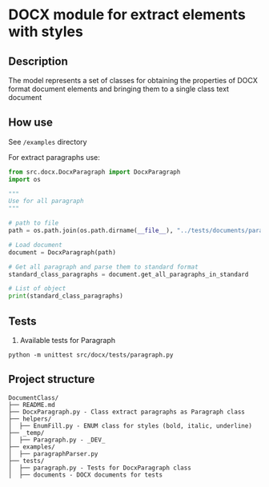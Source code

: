 # DOCX module for extract elements with styles

## Description 

The model represents a set of classes for obtaining the properties of DOCX format document elements and bringing them to a single class text document
 
## How use

See    `/examples`   directory

For extract paragraphs use:

```python
from src.docx.DocxParagraph import DocxParagraph
import os

"""
Use for all paragraph
"""

# path to file
path = os.path.join(os.path.dirname(__file__), "../tests/documents/paragraph.docx")

# Load document
document = DocxParagraph(path)

# Get all paragraph and parse them to standard format
standard_class_paragraphs = document.get_all_paragraphs_in_standard

# List of object
print(standard_class_paragraphs)
```

## Tests

1. Available tests for Paragraph

```
python -m unittest src/docx/tests/paragraph.py
```

## Project structure

```
DocumentClass/
├── README.md
├── DocxParagraph.py - Class extract paragraphs as Paragraph class
├── helpers/
│  ├── EnumFill.py - ENUM class for styles (bold, italic, underline)
├── _temp/
│  ├── Paragraph.py - _DEV_ 
├── examples/
│  ├── paragraphParser.py  
├── tests/
│  ├── paragraph.py - Tests for DocxParagraph class
│  ├── documents - DOCX documents for tests
```